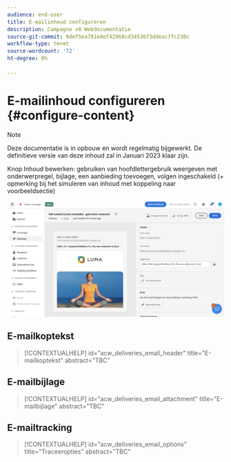 ```yaml
---
audience: end-user
title: E-mailinhoud configureren
description: Campagne v8 Webdocumentatie
source-git-commit: 9def5ea791e4ef42968cd34536f3ddeac7fc238c
workflow-type: tm+mt
source-wordcount: '72'
ht-degree: 0%

---
```



# E-mailinhoud configureren {#configure-content}

>[!NOTE]
>
>Deze documentatie is in opbouw en wordt regelmatig bijgewerkt. De definitieve versie van deze inhoud zal in Januari 2023 klaar zijn.

Knop Inhoud bewerken: gebruiken van hoofdlettergebruik weergeven met onderwerpregel, bijlage, een aanbieding toevoegen, volgen ingeschakeld (+ opmerking bij het simuleren van inhoud met koppeling naar voorbeeldsectie)

![](assets/content-dashboard.png)

## E-mailkoptekst

>[!CONTEXTUALHELP]
>id="acw_deliveries_email_header"
>title="E-mailkoptekst"
>abstract="TBC"

## E-mailbijlage

>[!CONTEXTUALHELP]
>id="acw_deliveries_email_attachment"
>title="E-mailbijlage"
>abstract="TBC"

## E-mailtracking

>[!CONTEXTUALHELP]
>id="acw_deliveries_email_options"
>title="Traceeropties"
>abstract="TBC"




<!--
Offers same as campaign (no design, only selection)
Diff from AJO:  attachement
-->